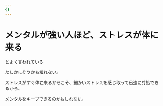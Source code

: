 ```yaml
---
{}
---
```

# メンタルが強い人ほど、ストレスが体に来る

とよく言われている

たしかにそうかも知れない。

ストレスがすぐ体に来るからこそ、細かいストレスを感じ取って迅速に対処できるから、

メンタルをキープできるのかもしれない。